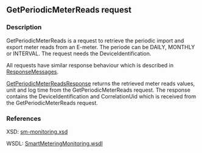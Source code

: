## GetPeriodicMeterReads request

### Description
GetPeriodicMeterReads is a request to retrieve the periodic import and export meter reads from an E-meter. The periode can be DAILY, MONTHLY or INTERVAL. The request needs the DeviceIdentification.

All requests have similar response behaviour which is described in [ResponseMessages](./ResponseMessages.md).

[GetPeriodicMeterReadsResponse](GetPeriodicMeterReadsResponse.md) returns the retrieved meter reads values, unit and log time from the GetPeriodicMeterReads request. The response contains the DeviceIdentification and CorrelationUid which is received from the GetPeriodicMeterReads request.

### References

XSD: [sm-monitoring.xsd](https://github.com/OSGP/Shared/blob/development/osgp-ws-smartmetering/src/main/resources/schemas/sm-monitoring.xsd)

WSDL: [SmartMeteringMonitoring.wsdl](https://github.com/OSGP/Shared/blob/development/osgp-ws-smartmetering/src/main/resources/SmartMeteringMonitoring.wsdl)
